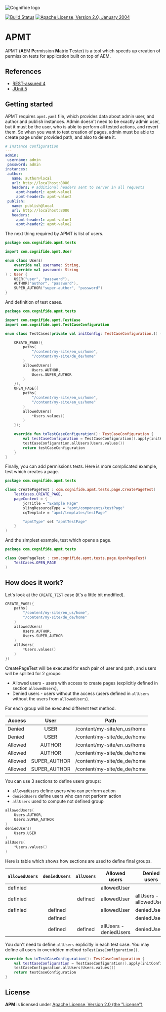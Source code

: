![Cognifide logo](http://cognifide.github.io/images/cognifide-logo.png)

[![Build Status](https://travis-ci.org/Cognifide/APM.svg?branch=master)](https://travis-ci.org/Cognifide/APM)
[![Apache License, Version 2.0, January 2004](https://img.shields.io/github/license/cognifide/apm.svg?label=License)](http://www.apache.org/licenses/)

# APMT

APMT (**A**EM **P**ermission **M**atrix **T**ester) is a tool which speeds up creation of permission tests for application built on top of AEM. 

## References
* [REST-assured 4](http://rest-assured.io/)
* [JUnit 5](https://junit.org/junit5/)

## Getting started
APMT requires `apmt.yaml` file, which provides data about admin user, and author and publish instances. Admin doesn't need to be exactly admin user, but it must be the user, who is able to perform all tested actions, and revert them. So when you want to test creation of pages, admin must be able to create page under provided path, and also to delete it. 
 ```yaml
# Instance configuration
---
admin:
  username: admin
  password: admin
instances:
  author:
    name: author@local
    url: http://localhost:8080
    headers: # additional headers sent to server in all requests 
      apmt-header1: apmt-value1
      apmt-header2: apmt-value2
  publish:
    name: publish@local
    url: http://localhost:8080
    headers:
      apmt-header1: apmt-value1
      apmt-header2: apmt-value2
```
The next thing required by APMT is list of users.
```kotlin
package com.cognifide.apmt.tests

import com.cognifide.apmt.User

enum class Users(
    override val username: String,
    override val password: String
) : User {
    USER("user", "password"),
    AUTHOR("author", "password"),
    SUPER_AUTHOR("super-author", "password")
}
```
And definition of test cases.
```kotlin
package com.cognifide.apmt.tests

import com.cognifide.apmt.TestCase
import com.cognifide.apmt.TestCaseConfiguration

enum class TestCases(private val initConfig: TestCaseConfiguration.() -> Unit) : TestCase {

    CREATE_PAGE({
        paths(
            "/content/my-site/en_us/home",
            "/content/my-site/de_de/home"
        )
        allowedUsers(
            Users.AUTHOR,
            Users.SUPER_AUTHOR
        )
    }),
    OPEN_PAGE({
        paths(
            "/content/my-site/en_us/home",
            "/content/my-site/en_us/home"
        )
        allowedUsers(
            *Users.values()
        )
    });

    override fun toTestCaseConfiguration(): TestCaseConfiguration {
        val testCaseConfiguration = TestCaseConfiguration().apply(initConfig)
        testCaseConfiguration.allUsers(Users.values())
        return testCaseConfiguration
    }
}
```
Finally, you can add permissions tests. Here is more complicated example, test which creates a page.
```kotlin
package com.cognifide.apmt.tests

class CreatePageTest : com.cognifide.apmt.tests.page.CreatePageTest(
    TestCases.CREATE_PAGE,
    pageContent = {
        jcrTitle = "Example Page"
        slingResourceType = "apmt/components/testPage"
        cqTemplate = "apmt/templates/testPage"

        "apmtType" set "apmtTestPage"
    }
)
```
And the simplest example, test which opens a page. 
```kotlin
package com.cognifide.apmt.tests

class OpenPageTest : com.cognifide.apmt.tests.page.OpenPageTest(
    TestCases.OPEN_PAGE
)
```
## How does it work?
Let's look at the `CREATE_TEST` case (it's a little bit modified).
```kotlin
CREATE_PAGE({
    paths(
        "/content/my-site/en_us/home",
        "/content/my-site/de_de/home"
    )
    allowedUsers(
        Users.AUTHOR,
        Users.SUPER_AUTHOR
    )
    allUsers(
        *Users.values()
    )
})
```
CreatePageTest will be executed for each pair of user and path, and users will be spllited for 2 groups:
* Allowed users - users with access to create pages (explicitly defined in section `allowedUsers`),
* Denied users - users without the access (users defined in `allUsers` without the users from `allowedUsers`). 

For each group will be executed different test method.

| Access | User | Path |
| --- | :---: | :---: |
| Denied | USER | /content/my-site/en_us/home |
| Denied | USER | /content/my-site/de_de/home |
| Allowed | AUTHOR | /content/my-site/en_us/home |
| Allowed | AUTHOR | /content/my-site/de_de/home |
| Allowed | SUPER_AUTHOR | /content/my-site/de_de/home |
| Allowed | SUPER_AUTHOR | /content/my-site/de_de/home |

You can use 3 sections to define users groups:
* `allowedUsers` define users who can perform action
* `deniedUsers` define users who can not perform action
* `allUsers` used to compute not defined group
```kotlin
allowedUsers(
    Users.AUTHOR,
    Users.SUPER_AUTHOR
)
deniedUsers(
    Users.USER
)   
allUsers(
    *Users.values()
)
```

Here is table which shows how sections are used to define final groups.  

| `allowedUsers` | `deniedUsers` | `allUsers` | Allowed users | Denied users | 
| --- | :---: | :---: | --- | --- |
| definied | | | allowedUser | |
| definied | | defined | allowedUser | allUsers - allowedUsers |
| definied | defined | | allowedUser | deniedUsers |
| | defined | | | deniedUsers|
| | defined | defined | allUsers - deniedUsers | deniedUsers |

You don't need to define `allUsers` explicitly in each test case. You may define all users in overridden method `toTestCaseConfiguration()`. 
```kotlin
override fun toTestCaseConfiguration(): TestCaseConfiguration {
    val testCaseConfiguration = TestCaseConfiguration().apply(initConfig)
    testCaseConfiguration.allUsers(Users.values())
    return testCaseConfiguration
}
```

## License
**APM** is licensed under [Apache License, Version 2.0 (the "License")](https://www.apache.org/licenses/LICENSE-2.0.txt)
